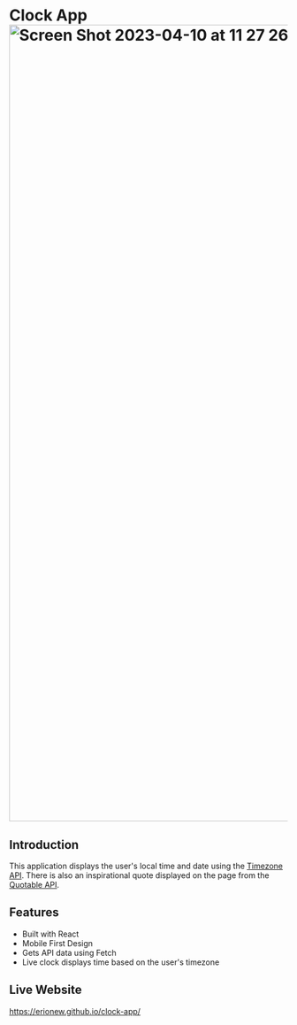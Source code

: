 # Clock App<img width="1440" alt="Screen Shot 2023-04-10 at 11 27 26 AM" src="https://user-images.githubusercontent.com/118637175/230946152-8bc19567-8de9-4440-ba2e-2be00e811c23.png">



## Introduction

This application displays the user's local time and date using the [Timezone API](https://timezoneapi.io/). There is also an inspirational quote displayed on the page from the [Quotable API](https://github.com/lukePeavey/quotable).

## Features
- Built with React
- Mobile First Design
- Gets API data using Fetch
- Live clock displays time based on the user's timezone

## Live Website
https://erionew.github.io/clock-app/
